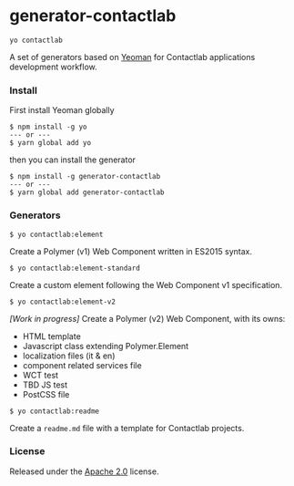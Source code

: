 # generator-contactlab
```yo contactlab```

A set of generators based on [Yeoman](http://yeoman.io/) for Contactlab applications development workflow.

### Install
First install Yeoman globally

```
$ npm install -g yo
--- or ---
$ yarn global add yo
```

then you can install the generator

```
$ npm install -g generator-contactlab
--- or ---
$ yarn global add generator-contactlab
```

### Generators
```
$ yo contactlab:element
```
Create a Polymer (v1) Web Component written in ES2015 syntax.

```
$ yo contactlab:element-standard
```
Create a custom element following the Web Component v1 specification.

```
$ yo contactlab:element-v2
```
*[Work in progress]* Create a Polymer (v2) Web Component, with its owns:

- HTML template
- Javascript class extending Polymer.Element
- localization files (it & en)
- component related services file
- WCT test
- TBD JS test
- PostCSS file
<!--- component docs page-->

<!--```
$ yo contactlab:application
```
Create the default folder structure for a Contactlab web app project.-->

```
$ yo contactlab:readme
```
Create a ```readme.md``` file with a template for Contactlab projects.


### License
Released under the [Apache 2.0](LICENSE) license.